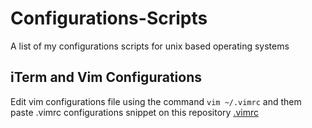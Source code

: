 # Configurations-Scripts
A list of my configurations scripts for unix based operating systems

## iTerm and Vim Configurations
Edit vim configurations file using the command
```vim ~/.vimrc```
and them paste .vimrc configurations snippet on this repository [.vimrc](https://github.com/MMolieleng/Configurations-Scripts/blob/master/.vimrc)

